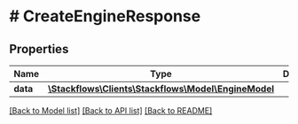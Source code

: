 # # CreateEngineResponse

## Properties

Name | Type | Description | Notes
------------ | ------------- | ------------- | -------------
**data** | [**\Stackflows\Clients\Stackflows\Model\EngineModel**](EngineModel.md) |  | [optional]

[[Back to Model list]](../../README.md#models) [[Back to API list]](../../README.md#endpoints) [[Back to README]](../../README.md)
